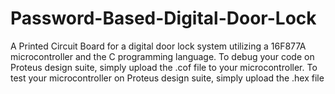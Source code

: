 # Password-Based-Digital-Door-Lock
A Printed Circuit Board for a digital door lock system utilizing a 16F877A microcontroller and the C programming language.
To debug your code on Proteus design suite, simply upload the .cof file to your microcontroller.
To test your microcontroller on Proteus design suite, simply upload the .hex file 
